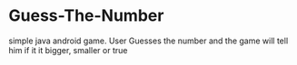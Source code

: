# Guess-The-Number
simple java android game. User  Guesses the number and the game will tell him if it it bigger, smaller or true

